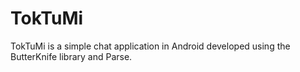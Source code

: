 # TokTuMi

TokTuMi is a simple chat application in Android developed using the ButterKnife library and Parse.
